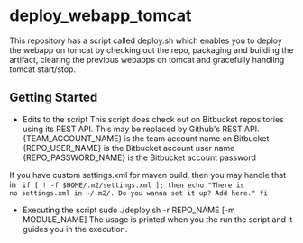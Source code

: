 deploy_webapp_tomcat
====================

This repository has a script called deploy.sh which enables you to 
deploy the webapp on tomcat by checking out the repo, packaging and building 
the artifact, clearing the previous webapps on tomcat and gracefully
handling tomcat start/stop.

Getting Started
---------------

- Edits to the script
This script does check out on Bitbucket repositories using its REST API.
This may be replaced by Github's REST API.
{TEAM_ACCOUNT_NAME} is the team account name on Bitbucket
{REPO_USER_NAME} is the Bitbucket account user name
{REPO_PASSWORD_NAME} is the Bitbucket account password

If you have custom settings.xml for maven build, then you may handle that in
<code>
	if [ ! -f $HOME/.m2/settings.xml ]; then
			echo "There is no settings.xml in ~/.m2/. Do you wanna set it up? Add here."
				fi
</code>

- Executing the script
sudo ./deploy.sh -r REPO_NAME [-m MODULE_NAME]
The usage is printed when you the run the script and it guides you in the execution.
